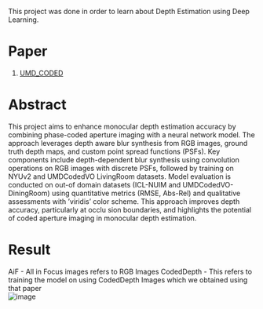 This project was done in order to learn about Depth Estimation using Deep Learning.

# Paper
1. [UMD_CODED](https://prg.cs.umd.edu/CodedVO) 

# Abstract
This project aims to enhance monocular depth
 estimation accuracy by combining phase-coded aperture imaging
 with a neural network model. The approach leverages depth
aware blur synthesis from RGB images, ground truth depth
 maps, and custom point spread functions (PSFs).
 Key components include depth-dependent blur synthesis
 using convolution operations on RGB images with discrete
 PSFs, followed by training on NYUv2 and UMDCodedVO
LivingRoom datasets. Model evaluation is conducted on out-of
domain datasets (ICL-NUIM and UMDCodedVO-DiningRoom)
 using quantitative metrics (RMSE, Abs-Rel) and qualitative
 assessments with ’viridis’ color scheme.
 This approach improves depth accuracy, particularly at occlu
sion boundaries, and highlights the potential of coded aperture
 imaging in monocular depth estimation.

 # Result
 AiF - All in Focus images refers to RGB Images
 CodedDepth - This refers to training the model on using CodedDepth Images which we obtained using that paper \
 ![image](https://github.com/user-attachments/assets/0c7821a8-b2b9-4ef8-9a00-d445e068cdf6)

